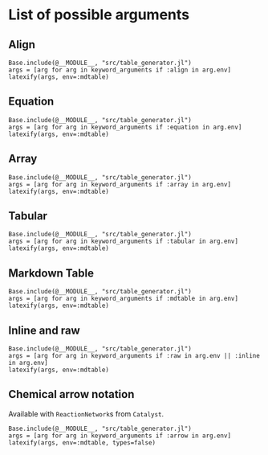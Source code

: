 # List of possible arguments

## Align
```@eval
Base.include(@__MODULE__, "src/table_generator.jl")
args = [arg for arg in keyword_arguments if :align in arg.env]
latexify(args, env=:mdtable)
```

## Equation
```@eval
Base.include(@__MODULE__, "src/table_generator.jl")
args = [arg for arg in keyword_arguments if :equation in arg.env]
latexify(args, env=:mdtable)
```

## Array
```@eval
Base.include(@__MODULE__, "src/table_generator.jl")
args = [arg for arg in keyword_arguments if :array in arg.env]
latexify(args, env=:mdtable)
```

## Tabular
```@eval
Base.include(@__MODULE__, "src/table_generator.jl")
args = [arg for arg in keyword_arguments if :tabular in arg.env]
latexify(args, env=:mdtable)
```

## Markdown Table
```@eval
Base.include(@__MODULE__, "src/table_generator.jl")
args = [arg for arg in keyword_arguments if :mdtable in arg.env]
latexify(args, env=:mdtable)
```

## Inline and raw
```@eval
Base.include(@__MODULE__, "src/table_generator.jl")
args = [arg for arg in keyword_arguments if :raw in arg.env || :inline in arg.env]
latexify(args, env=:mdtable)
```

## Chemical arrow notation
Available with `ReactionNetwork`s from `Catalyst`.
```@eval
Base.include(@__MODULE__, "src/table_generator.jl")
args = [arg for arg in keyword_arguments if :arrow in arg.env]
latexify(args, env=:mdtable, types=false)
```
